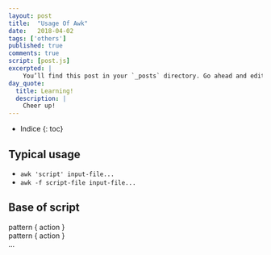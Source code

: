 ```yaml
---
layout: post
title:  "Usage Of Awk"
date:   2018-04-02
tags: ['others']
published: true
comments: true
script: [post.js]
excerpted: |
    You’ll find this post in your `_posts` directory. Go ahead and edit it and re-build the site ...
day_quote:
  title: Learning!
  description: |
    Cheer up!
---
```


* Indice
{: toc}

## Typical usage

  - `awk 'script' input-file...`  
  - `awk -f script-file input-file...`

## Base of script

  pattern { action } <br/>
  pattern { action } <br/>
  ...



